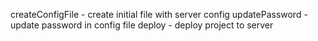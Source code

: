 createConfigFile - create initial file with server config
updatePassword - update password in config file
deploy - deploy project to server